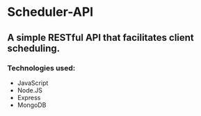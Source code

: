 # Scheduler-API

## A simple RESTful API that facilitates client scheduling. 

### Technologies used:
* JavaScript
* Node.JS
* Express
* MongoDB
